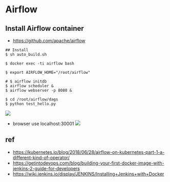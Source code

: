 # Airflow

## Install Airflow container
* https://github.com/apache/airflow
```shell=
## Install 
$ sh auto_build.sh

$ docker exec -ti airflow bash

$ export AIRFLOW_HOME="/root/airflow"

# $ airflow initdb
$ airflow scheduler &
$ airflow webserver -p 8080 &

$ cd /root/airflow/dags
$ python test_hello.py
```



![](https://i.imgur.com/A6TQ6IW.png)
* browser use localhost:30001
![](https://i.imgur.com/ejcejWj.png)


## ref
* https://kubernetes.io/blog/2018/06/28/airflow-on-kubernetes-part-1-a-different-kind-of-operator/
* https://getintodevops.com/blog/building-your-first-docker-image-with-jenkins-2-guide-for-developers
* https://wiki.jenkins.io/display/JENKINS/Installing+Jenkins+with+Docker
